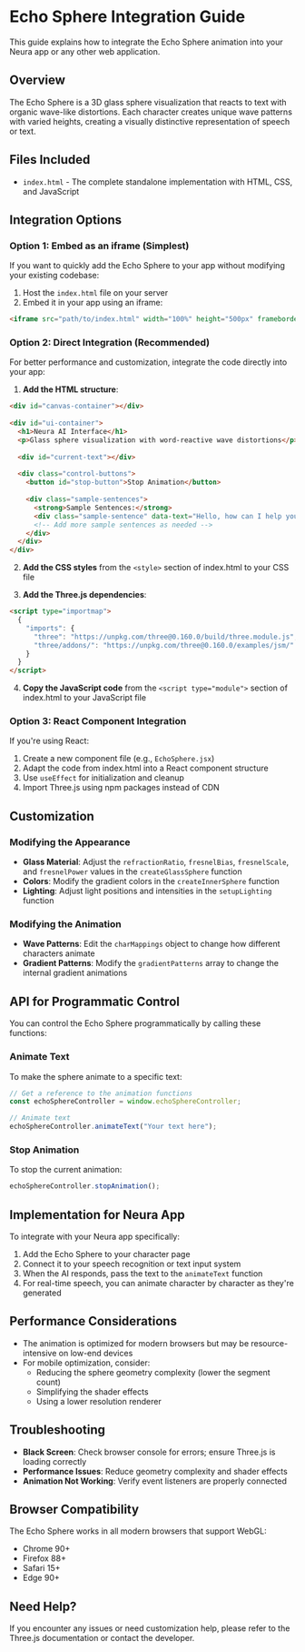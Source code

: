 # Echo Sphere Integration Guide

This guide explains how to integrate the Echo Sphere animation into your Neura app or any other web application.

## Overview

The Echo Sphere is a 3D glass sphere visualization that reacts to text with organic wave-like distortions. Each character creates unique wave patterns with varied heights, creating a visually distinctive representation of speech or text.

## Files Included

- `index.html` - The complete standalone implementation with HTML, CSS, and JavaScript

## Integration Options

### Option 1: Embed as an iframe (Simplest)

If you want to quickly add the Echo Sphere to your app without modifying your existing codebase:

1. Host the `index.html` file on your server
2. Embed it in your app using an iframe:

```html
<iframe src="path/to/index.html" width="100%" height="500px" frameborder="0"></iframe>
```

### Option 2: Direct Integration (Recommended)

For better performance and customization, integrate the code directly into your app:

1. **Add the HTML structure**:
   
```html
<div id="canvas-container"></div>
  
<div id="ui-container">
  <h1>Neura AI Interface</h1>
  <p>Glass sphere visualization with word-reactive wave distortions</p>
  
  <div id="current-text"></div>
  
  <div class="control-buttons">
    <button id="stop-button">Stop Animation</button>
    
    <div class="sample-sentences">
      <strong>Sample Sentences:</strong>
      <div class="sample-sentence" data-text="Hello, how can I help you today?">Hello, how can I help you today?</div>
      <!-- Add more sample sentences as needed -->
    </div>
  </div>
</div>
```

2. **Add the CSS styles** from the `<style>` section of index.html to your CSS file

3. **Add the Three.js dependencies**:

```html
<script type="importmap">
  {
    "imports": {
      "three": "https://unpkg.com/three@0.160.0/build/three.module.js",
      "three/addons/": "https://unpkg.com/three@0.160.0/examples/jsm/"
    }
  }
</script>
```

4. **Copy the JavaScript code** from the `<script type="module">` section of index.html to your JavaScript file

### Option 3: React Component Integration

If you're using React:

1. Create a new component file (e.g., `EchoSphere.jsx`)
2. Adapt the code from index.html into a React component structure
3. Use `useEffect` for initialization and cleanup
4. Import Three.js using npm packages instead of CDN

## Customization

### Modifying the Appearance

- **Glass Material**: Adjust the `refractionRatio`, `fresnelBias`, `fresnelScale`, and `fresnelPower` values in the `createGlassSphere` function
- **Colors**: Modify the gradient colors in the `createInnerSphere` function
- **Lighting**: Adjust light positions and intensities in the `setupLighting` function

### Modifying the Animation

- **Wave Patterns**: Edit the `charMappings` object to change how different characters animate
- **Gradient Patterns**: Modify the `gradientPatterns` array to change the internal gradient animations

## API for Programmatic Control

You can control the Echo Sphere programmatically by calling these functions:

### Animate Text

To make the sphere animate to a specific text:

```javascript
// Get a reference to the animation functions
const echoSphereController = window.echoSphereController;

// Animate text
echoSphereController.animateText("Your text here");
```

### Stop Animation

To stop the current animation:

```javascript
echoSphereController.stopAnimation();
```

## Implementation for Neura App

To integrate with your Neura app specifically:

1. Add the Echo Sphere to your character page
2. Connect it to your speech recognition or text input system
3. When the AI responds, pass the text to the `animateText` function
4. For real-time speech, you can animate character by character as they're generated

## Performance Considerations

- The animation is optimized for modern browsers but may be resource-intensive on low-end devices
- For mobile optimization, consider:
  - Reducing the sphere geometry complexity (lower the segment count)
  - Simplifying the shader effects
  - Using a lower resolution renderer

## Troubleshooting

- **Black Screen**: Check browser console for errors; ensure Three.js is loading correctly
- **Performance Issues**: Reduce geometry complexity and shader effects
- **Animation Not Working**: Verify event listeners are properly connected

## Browser Compatibility

The Echo Sphere works in all modern browsers that support WebGL:
- Chrome 90+
- Firefox 88+
- Safari 15+
- Edge 90+

## Need Help?

If you encounter any issues or need customization help, please refer to the Three.js documentation or contact the developer.
